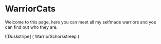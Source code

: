 # WarriorCats

Welcome to this page, here you can meet all my selfmade warriors and you can find out who they are.

![Duskstripe] ( WarriorSchorsstreep )


